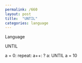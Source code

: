 ```yaml
---
permalink: /660
layout: post
title:  "UNTIL"
categories: language
---
```

Language

UNTIL

a = 0: repeat: a++: ? a: UNTIL a = 10

